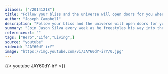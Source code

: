 ```yaml
---
aliases: ["/20141218"]
title: "Follow your bliss and the universe will open doors for you where there were only walls."
author: "Joseph Campbell"
description: "Follow your bliss and the universe will open doors for you where there were only walls. - Joseph Campbell quotes from GetInspired365.com"
summary: "Join Jason Silva every week as he freestyles his way into the complex systems of society, technology and human existence and discusses the truth and beauty of science in a form of existential jazz. New episodes every Tuesday.??Watch More Shots of Awe on TestTube http://testtube.com/shotsofawe"
referenceurl: ""
tags: ["Hero","Life","Living",]
source: "youtube"
videoid: "JAY60dY-irY"
image: "https://img.youtube.com/vi/JAY60dY-irY/0.jpg"
---
```


{{< youtube JAY60dY-irY >}}
